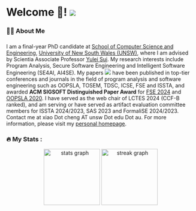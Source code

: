 <link rel="stylesheet" href="w3.css">

<h1 align="left">Welcome 👋! <img src="https://visitor-badge.laobi.icu/badge?page_id=jumormt.jumormt&"  /></h1>

<h3 align="left">👩‍💻  About Me</h3>

###



<p> I am a final-year PhD candidate at <a href="https://www.unsw.edu.au/engineering/our-schools/computer-science-and-engineering">School of Computer Science and Engineering</a>, <a href="https://www.unsw.edu.au/homepage/">University of New South Wales (UNSW)</a>, where I am advised by Scientia Associate Professor <a href="https://yuleisui.github.io/">Yulei Sui</a>. My research interests include Program Analysis, Secure Software Engineering and Intelligent Software Engineering (SE4AI, AI4SE). My papers <a href="https://scholar.google.com/citations?user=ck5j66QAAAAJ"><img src="https://img.shields.io/badge/Citations-433-blue?logo=GoogleScholar"></a> have been published in top-tier conferences and journals in the field of program analysis and software engineering such as OOPSLA, TOSEM, TDSC, ICSE, FSE and ISSTA, and awarded <b>ACM SIGSOFT Distinguished Paper Award</b> for <a href="https://2024.esec-fse.org/details/fse-2024-research-papers/49/Fast-Graph-Simplification-for-Path-Sensitive-Typestate-Analysis-through-Tempo-Spatial">FSE 2024</a> and <a href="https://2020.splashcon.org/details/splash-2020-oopsla/109/Flow2Vec-Value-Flow-Based-Precise-Code-Embedding">OOPSLA 2020</a>. I have served as the web chair of LCTES 2024 (CCF-B ranked), and am serving or have served as artifact evaluation committee members for ISSTA 2024/2023, SAS 2023 and FormaliSE 2024/2023. Contact me at xiao Dot cheng AT unsw Dot edu Dot au. For more information, please visit my <a href="https://jumormt.github.io/">personal homepage</a>.</p> 
        
###

<h3 align="left">🔥   My Stats :</h3>

<div align="center">
  <img src="https://github-readme-stats.vercel.app/api?username=jumormt&hide_title=false&hide_rank=true&show_icons=true&include_all_commits=true&count_private=true&disable_animations=false&theme=dark&locale=en&hide_border=false&order=1" height="150" alt="stats graph"  />
  <img src="https://streak-stats.demolab.com?user=jumormt&locale=en&mode=daily&theme=dark&hide_border=false&border_radius=5&order=3" height="150" alt="streak graph"  />
</div>

